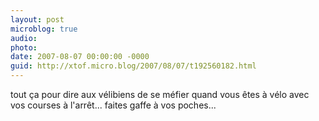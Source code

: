 ```yaml
---
layout: post
microblog: true
audio: 
photo: 
date: 2007-08-07 00:00:00 -0000
guid: http://xtof.micro.blog/2007/08/07/t192560182.html
---
```

tout ça pour dire aux vélibiens de se méfier quand vous êtes à vélo avec vos courses à l'arrêt... faites gaffe à vos poches...
